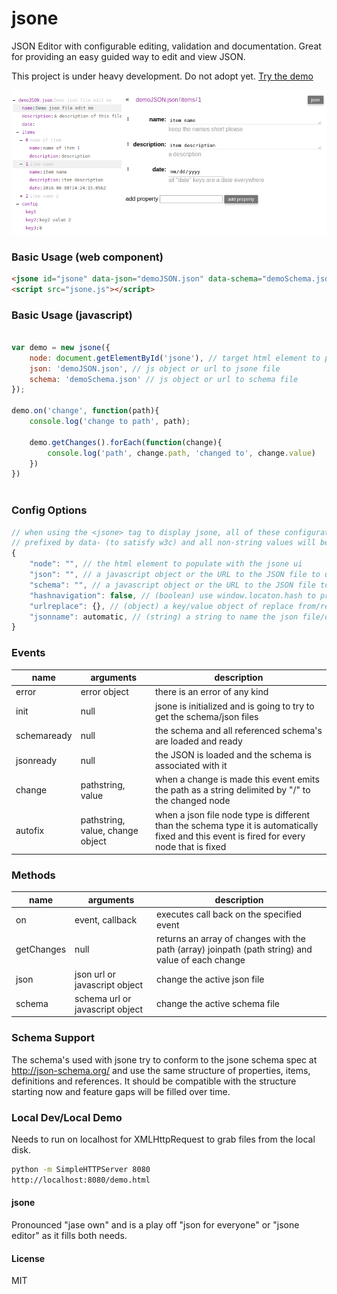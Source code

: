 # jsone
JSON Editor with configurable editing, validation and documentation.
Great for providing an easy guided way to edit and view JSON.

This project is under heavy development. Do not adopt yet. [Try the demo][4]

[![demo.png][2]][4]


### Basic Usage (web component)
``` html
<jsone id="jsone" data-json="demoJSON.json" data-schema="demoSchema.json"></jsone>
<script src="jsone.js"></script>
```

### Basic Usage (javascript)
``` javascript

var demo = new jsone({
    node: document.getElementById('jsone'), // target html element to place jsone
    json: 'demoJSON.json', // js object or url to jsone file
    schema: 'demoSchema.json' // js object or url to schema file
});

demo.on('change', function(path){
    console.log('change to path', path);

    demo.getChanges().forEach(function(change){
        console.log('path', change.path, 'changed to', change.value)
    })
})



```

### Config Options
``` javascript
// when using the <jsone> tag to display jsone, all of these configurations will be attributes
// prefixed by data- (to satisfy w3c) and all non-string values will be JSON.parse'd
{
    "node": "", // the html element to populate with the jsone ui
    "json": "", // a javascript object or the URL to the JSON file to use
    "schema": "", // a javascript object or the URL to the JSON file to use as the schema/rules for the JSON file
    "hashnavigation": false, // (boolean) use window.locaton.hash to provide browser history back/foward
    "urlreplace": {}, // (object) a key/value object of replace from/replace to strings for URL's which is handy for local dev testing schema's,
    "jsonname": automatic, // (string) a string to name the json file/object being edited
}
```

### Events
| name | arguments | description |
| --- | --- | --- |
| error | error object | there is an error of any kind
| init | null | jsone is initialized and is going to try to get the schema/json files
| schemaready | null | the schema and all referenced schema's are loaded and ready
| jsonready | null | the JSON is loaded and the schema is associated with it
| change | pathstring, value | when a change is made this event emits the path as a string delimited by "/" to the changed node
| autofix | pathstring, value, change object | when a json file node type is different than the schema type it is automatically fixed and this event is fired for every node that is fixed

### Methods
| name | arguments | description |
| --- | --- | --- |
| on | event, callback | executes call back on the specified event
| getChanges | null | returns an array of changes with the path (array) joinpath (path string) and value of each change
| json | json url or javascript object | change the active json file
| schema | schema url or javascript object | change the active schema file


### Schema Support
The schema's used with jsone try to conform to the jsone schema spec at http://json-schema.org/ and use the same structure of properties, items, definitions and references. It should be compatible with the structure starting now and feature gaps will be filled over time.

### Local Dev/Local Demo
Needs to run on localhost for XMLHttpRequest to grab files from the local disk.

``` sh
python -m SimpleHTTPServer 8080
http://localhost:8080/demo.html
```


#### jsone
Pronounced "jase own" and is a play off "json for everyone" or "jsone editor" as it fills both needs.


#### License
MIT

[1]: https://github.com/pleaseshutup/jsone
[2]: https://github.com/pleaseshutup/jsone/blob/master/media/demo.png
[3]: https://github.com/pleaseshutup/jsone/blob/master/media/demo.mp4
[4]: https://pleaseshutup.github.io/jsone/
